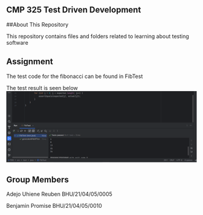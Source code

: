 ## CMP 325 Test Driven Development

##About This Repository

This repository contains files and folders related to
learning about testing software



## Assignment
The test code for the fibonacci can be found in
FibTest

The test result is seen below
![FibTest](cmp%20pic.png)

## Group Members

Adejo Uhiene Reuben  BHU/21/04/05/0005

Benjamin Promise  BHU/21/04/05/0010

